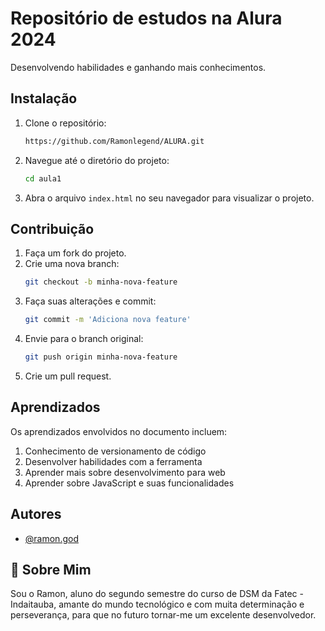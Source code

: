 # Repositório de estudos na Alura 2024

Desenvolvendo habilidades e ganhando mais conhecimentos.

## Instalação

1. Clone o repositório:
    ```sh
    https://github.com/Ramonlegend/ALURA.git
    ```
2. Navegue até o diretório do projeto:
    ```sh
    cd aula1
    ```
3. Abra o arquivo `index.html` no seu navegador para visualizar o projeto.

## Contribuição

1. Faça um fork do projeto.
2. Crie uma nova branch:
    ```sh
    git checkout -b minha-nova-feature
    ```
3. Faça suas alterações e commit:
    ```sh
    git commit -m 'Adiciona nova feature'
    ```
4. Envie para o branch original:
    ```sh
    git push origin minha-nova-feature
    ```
5. Crie um pull request.
   
## Aprendizados

Os aprendizados envolvidos no documento incluem:

1. Conhecimento de versionamento de código
2. Desenvolver habilidades com a ferramenta
3. Aprender mais sobre desenvolvimento para web
4. Aprender sobre JavaScript e suas funcionalidades

## Autores
- [@ramon.god](https://github.com/Ramonlegend)

## 🚀 Sobre Mim
Sou o Ramon, aluno do segundo semestre do curso de DSM da Fatec - Indaitauba, amante do mundo tecnológico e com muita determinação e perseverança, para que no futuro tornar-me um excelente desenvolvedor.
